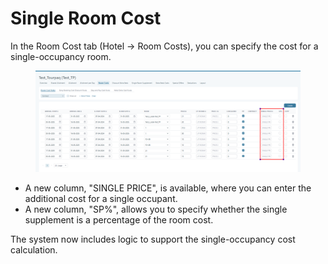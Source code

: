 # Single Room Cost

In the Room Cost tab (Hotel -> Room Costs), you can specify the cost for a single-occupancy room.

<figure><img src="../../../.gitbook/assets/image (4) (2) (1).png" alt=""><figcaption></figcaption></figure>

* A new column, "SINGLE PRICE", is available, where you can enter the additional cost for a single occupant.
* A new column, "SP%", allows you to specify whether the single supplement is a percentage of the room cost.

The system now includes logic to support the single-occupancy cost calculation.

